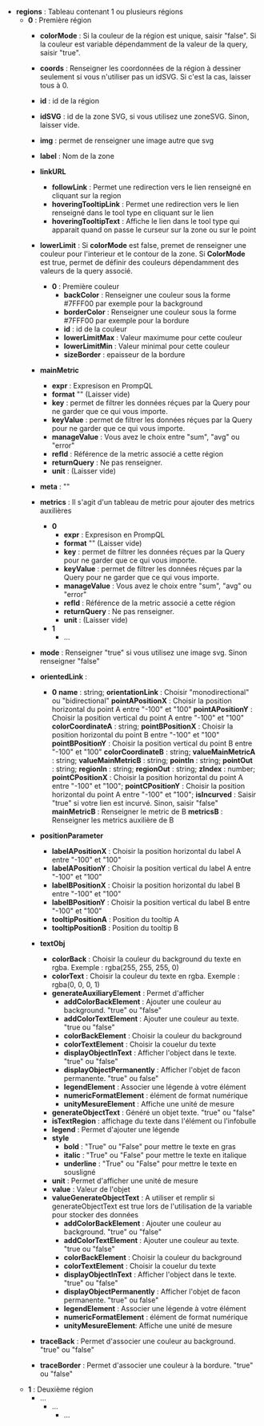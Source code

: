 - **regions** : Tableau contenant 1 ou plusieurs régions
    - **0** : Première région
        - **colorMode** : Si la couleur de la région est unique, saisir "false". Si la couleur est variable dépendamment de la valeur de la query, saisir "true". 
        - **coords** : Renseigner les coordonnées de la région à dessiner seulement si vous n'utiliser pas un idSVG. Si c'est la cas, laisser tous à 0.
        - **id** : id de la région
        - **idSVG** : id de la zone SVG, si vous utilisez une zoneSVG. Sinon, laisser vide.
        - **img** : permet de renseigner une image autre que svg
        - **label** : Nom de la zone
        - **linkURL**
            - **followLink** : Permet une redirection vers le lien renseigné en cliquant sur la region
            - **hoveringTooltipLink** : Permet une redirection vers le lien renseigné dans le tool type en cliquant sur le lien
            - **hoveringTooltipText** : Affiche le lien dans le tool type qui apparait quand on passe le curseur sur la zone ou sur le point
        - **lowerLimit** : Si **colorMode** est false, premet de renseigner une couleur pour l'interieur et le contour de la zone. Si **ColorMode** est true, permet de définir des couleurs dépendamment des valeurs de la query associé.
            - **0**	: Première couleur
                - **backColor**	: Renseigner une couleur sous la forme #7FFF00 par exemple pour la background
                - **borderColor** : Renseigner une couleur sous la forme #7FFF00 par exemple pour la bordure
                - **id** : id de la couleur
                - **lowerLimitMax** : Valeur maximume pour cette couleur
                - **lowerLimitMin** : Valeur minimal pour cette couleur
                - **sizeBorder** : epaisseur de la bordure
        - **mainMetric**	
            - **expr** : Expresison en PrompQL
            - **format** "" (Laisser vide)
            - **key** : permet de filtrer les données réçues par la Query pour ne garder que ce qui vous importe.
            - **keyValue** : permet de filtrer les données réçues par la Query pour ne garder que ce qui vous importe.
            - **manageValue** : Vous avez le choix entre "sum", "avg" ou "error"
            - **refId** : Référence de la metric associé a cette région
            - **returnQuery** : Ne pas renseigner.      
            - **unit** : (Laisser vide)
        - **meta** : ""     
        - **metrics** : Il s'agit d'un tableau de metric pour ajouter des metrics auxilières
            - **0**
                - **expr** : Expresison en PrompQL
                - **format** "" (Laisser vide)
                - **key** : permet de filtrer les données réçues par la Query pour ne garder que ce qui vous importe.
                - **keyValue** : permet de filtrer les données réçues par la Query pour ne garder que ce qui vous importe.
                - **manageValue** : Vous avez le choix entre "sum", "avg" ou "error"
                - **refId** : Référence de la metric associé a cette région
                - **returnQuery** : Ne pas renseigner.      
                - **unit** : (Laisser vide)
            - **1**
                - ...
        - **mode** : Renseigner "true" si vous utilisez une image svg. Sinon renseigner "false"
        - **orientedLink** :
            - **0**
                **name** : string;
                **orientationLink** : Choisir "monodirectional" ou "bidirectional"
                **pointAPositionX** : Choisir la position horizontal du point A entre "-100" et "100"
                **pointAPositionY** : Choisir la position vertical du point A entre "-100" et "100"
                **colorCoordinateA** : string;
                **pointBPositionX** : Choisir la position horizontal du point B entre "-100" et "100"
                **pointBPositionY** : Choisir la position vertical du point B entre "-100" et "100"
                **colorCoordinateB** : string;
                **valueMainMetricA** : string;
                **valueMainMetricB** : string;
                **pointIn** : string;
                **pointOut** : string;
                **regionIn** : string;
                **regionOut** : string;
                **zIndex** : number;
                **pointCPositionX** : Choisir la position horizontal du point A entre "-100" et "100";
                **pointCPositionY** : Choisir la position horizontal du point A entre "-100" et "100";
                **isIncurved** : Saisir "true" si votre lien est incurvé. Sinon, saisir "false"
                **mainMetricB** : Renseigner le metric de B
                **metricsB** : Renseigner les metrics auxilière de B

        - **positionParameter**
            - **labelAPositionX** : Choisir la position horizontal du label A entre "-100" et "100"
            - **labelAPositionY** : Choisir la position vertical du label A entre "-100" et "100"
            - **labelBPositionX** : Choisir la position horizontal du label B entre "-100" et "100"
            - **labelBPositionY** : Choisir la position vertical du label B entre "-100" et "100"
            - **tooltipPositionA** : Position du tooltip A
            - **tooltipPositionB** : Position du tooltip B
        - **textObj**
            - **colorBack** : Choisir la couleur du background du texte en rgba. Exemple : rgba(255, 255, 255, 0)
            - **colorText** : Choisir la couleur du texte en rgba. Exemple : rgba(0, 0, 0, 1)
            - **generateAuxiliaryElement** : Permet d'afficher 
                - **addColorBackElement** : Ajouter une couleur au background. "true" ou "false"
                - **addColorTextElement** : Ajouter une couleur au texte. "true ou "false"
                - **colorBackElement** : Choisir la couleur du background
                - **colorTextElement** :  Choisir la couelur du texte 
                - **displayObjectInText** : Afficher l'object dans le texte. "true" ou "false"
                - **displayObjectPermanently** : Afficher l'objet de facon permanente. "true" ou false"
                - **legendElement** : Associer une légende à votre élément 
                - **numericFormatElement** : élément de format numérique 
                - **unityMesureElement** : Affiche une unité de mesure
            - **generateObjectText** : Généré un objet texte. "true" ou "false"
            - **isTextRegion** : affichage du texte dans l'élément ou l'infobulle
            - **legend** : Permet d'ajouter une légende
            - **style**	
                - **bold** : "True" ou "False" pour mettre le texte en gras
                - **italic** : "True" ou "False" pour mettre le texte en italique
                - **underline** : "True" ou "False" pour mettre le texte en sousligné
            - **unit** : Permet d'afficher une unité de mesure
            - **value**	: Valeur de l'objet
            - **valueGenerateObjectText** : A utiliser et remplir si generateObjectText est true lors de l'utilisation de la variable pour stocker des données
                - **addColorBackElement** : Ajouter une couleur au background. "true" ou "false"
                - **addColorTextElement** : Ajouter une couleur au texte. "true ou "false"
                - **colorBackElement** : Choisir la couleur du background
                - **colorTextElement** :  Choisir la couelur du texte 
                - **displayObjectInText** : Afficher l'object dans le texte. "true" ou "false"
                - **displayObjectPermanently** : Afficher l'objet de facon permanente. "true" ou false"
                - **legendElement**	: Associer une légende à votre élément 
                - **numericFormatElement** : élément de format numérique 
                - **unityMesureElement**: Affiche une unité de mesure
        - **traceBack** : Permet d'associer une couleur au background. "true" ou "false"
        - **traceBorder** : Permet d'associer une couleur à la bordure. "true" ou "false"
    - **1** : Deuxième région
        - ...
            - ...
                - ...